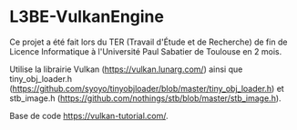 # L3BE-VulkanEngine

Ce projet a été fait lors du TER (Travail d'Étude et de Recherche) de fin de Licence Informatique à l'Université Paul Sabatier de Toulouse en 2 mois.

Utilise la librairie Vulkan (https://vulkan.lunarg.com/) ainsi que tiny_obj_loader.h (https://github.com/syoyo/tinyobjloader/blob/master/tiny_obj_loader.h) et stb_image.h (https://github.com/nothings/stb/blob/master/stb_image.h).

Base de code https://vulkan-tutorial.com/.

